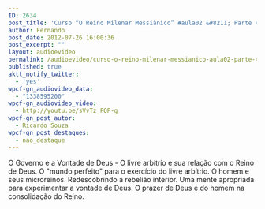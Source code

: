 ```yaml
---
ID: 2634
post_title: 'Curso “O Reino Milenar Messiânico” #aula02 &#8211; Parte 4'
author: Fernando
post_date: 2012-07-26 16:00:36
post_excerpt: ""
layout: audioevideo
permalink: /audioevideo/curso-o-reino-milenar-messianico-aula02-parte-4
published: true
aktt_notify_twitter:
  - 'yes'
wpcf-gn_audiovideo_data:
  - "1338595200"
wpcf-gn_audiovideo_video:
  - http://youtu.be/sVvTz_FOP-g
wpcf-gn_post_autor:
  - Ricardo Souza
wpcf-gn_post_destaques:
  - nao_destaque
---
```

O Governo e a Vontade de Deus - O livre arbítrio e sua relação com o Reino de Deus. O "mundo perfeito" para o exercício do livre arbítrio. O homem e seus microreinos. Redescobrindo a rebelião interior. Uma mente apropriada para experimentar a vontade de Deus. O prazer de Deus e do homem na consolidação do Reino.
<div></div>
